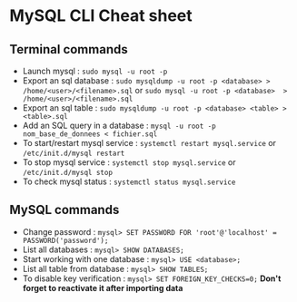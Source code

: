 # MySQL CLI Cheat sheet 

## Terminal commands
- Launch mysql : `sudo mysql -u root -p`
- Export an sql database : `sudo mysqldump -u root -p <database> > /home/<user>/<filename>.sql` or `sudo mysql -u root -p <database>  > /home/<user>/<filename>.sql` 
- Export an sql table : `sudo mysqldump -u root -p <database> <table> > <table>.sql`
- Add an SQL query in a database : `mysql -u root -p nom_base_de_donnees < fichier.sql`
- To start/restart mysql service : `systemctl restart mysql.service` or `/etc/init.d/mysql restart`
- To stop mysql service : `systemctl stop mysql.service` or `/etc/init.d/mysql stop`
- To check mysql status : `systemctl status mysql.service`


## MySQL commands

- Change password : `mysql> SET PASSWORD FOR 'root'@'localhost' = PASSWORD('password');`
- List all databases : `mysql> SHOW DATABASES;`
- Start working with one database : `mysql> USE <database>;`
- List all table from database : `mysql> SHOW TABLES;`
- To disable key verification : `mysql> SET FOREIGN_KEY_CHECKS=0;` **Don't forget to reactivate it after importing data**

